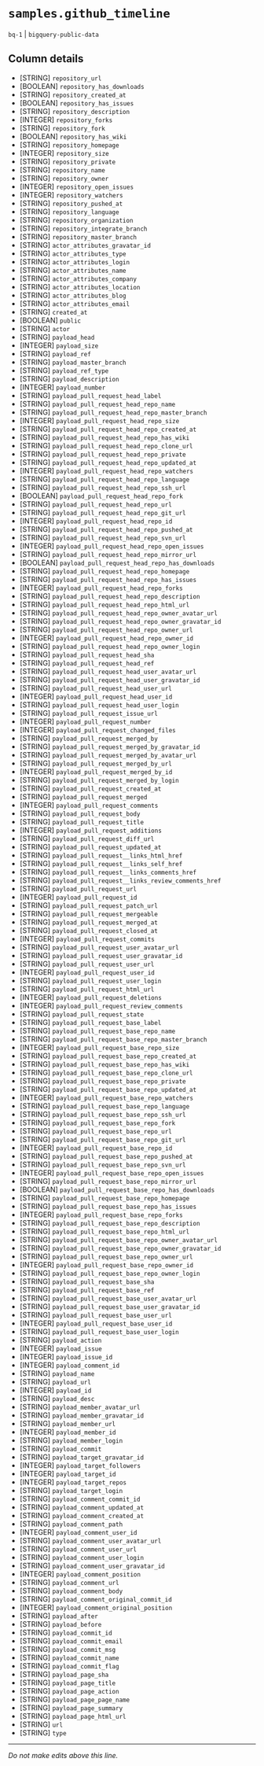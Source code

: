 # `samples.github_timeline`
`bq-1` | `bigquery-public-data`

## Column details
* [STRING]    `repository_url`
* [BOOLEAN]   `repository_has_downloads`
* [STRING]    `repository_created_at`
* [BOOLEAN]   `repository_has_issues`
* [STRING]    `repository_description`
* [INTEGER]   `repository_forks`
* [STRING]    `repository_fork`
* [BOOLEAN]   `repository_has_wiki`
* [STRING]    `repository_homepage`
* [INTEGER]   `repository_size`
* [STRING]    `repository_private`
* [STRING]    `repository_name`
* [STRING]    `repository_owner`
* [INTEGER]   `repository_open_issues`
* [INTEGER]   `repository_watchers`
* [STRING]    `repository_pushed_at`
* [STRING]    `repository_language`
* [STRING]    `repository_organization`
* [STRING]    `repository_integrate_branch`
* [STRING]    `repository_master_branch`
* [STRING]    `actor_attributes_gravatar_id`
* [STRING]    `actor_attributes_type`
* [STRING]    `actor_attributes_login`
* [STRING]    `actor_attributes_name`
* [STRING]    `actor_attributes_company`
* [STRING]    `actor_attributes_location`
* [STRING]    `actor_attributes_blog`
* [STRING]    `actor_attributes_email`
* [STRING]    `created_at`
* [BOOLEAN]   `public`
* [STRING]    `actor`
* [STRING]    `payload_head`
* [INTEGER]   `payload_size`
* [STRING]    `payload_ref`
* [STRING]    `payload_master_branch`
* [STRING]    `payload_ref_type`
* [STRING]    `payload_description`
* [INTEGER]   `payload_number`
* [STRING]    `payload_pull_request_head_label`
* [STRING]    `payload_pull_request_head_repo_name`
* [STRING]    `payload_pull_request_head_repo_master_branch`
* [INTEGER]   `payload_pull_request_head_repo_size`
* [STRING]    `payload_pull_request_head_repo_created_at`
* [STRING]    `payload_pull_request_head_repo_has_wiki`
* [STRING]    `payload_pull_request_head_repo_clone_url`
* [STRING]    `payload_pull_request_head_repo_private`
* [STRING]    `payload_pull_request_head_repo_updated_at`
* [INTEGER]   `payload_pull_request_head_repo_watchers`
* [STRING]    `payload_pull_request_head_repo_language`
* [STRING]    `payload_pull_request_head_repo_ssh_url`
* [BOOLEAN]   `payload_pull_request_head_repo_fork`
* [STRING]    `payload_pull_request_head_repo_url`
* [STRING]    `payload_pull_request_head_repo_git_url`
* [INTEGER]   `payload_pull_request_head_repo_id`
* [STRING]    `payload_pull_request_head_repo_pushed_at`
* [STRING]    `payload_pull_request_head_repo_svn_url`
* [INTEGER]   `payload_pull_request_head_repo_open_issues`
* [STRING]    `payload_pull_request_head_repo_mirror_url`
* [BOOLEAN]   `payload_pull_request_head_repo_has_downloads`
* [STRING]    `payload_pull_request_head_repo_homepage`
* [STRING]    `payload_pull_request_head_repo_has_issues`
* [INTEGER]   `payload_pull_request_head_repo_forks`
* [STRING]    `payload_pull_request_head_repo_description`
* [STRING]    `payload_pull_request_head_repo_html_url`
* [STRING]    `payload_pull_request_head_repo_owner_avatar_url`
* [STRING]    `payload_pull_request_head_repo_owner_gravatar_id`
* [STRING]    `payload_pull_request_head_repo_owner_url`
* [INTEGER]   `payload_pull_request_head_repo_owner_id`
* [STRING]    `payload_pull_request_head_repo_owner_login`
* [STRING]    `payload_pull_request_head_sha`
* [STRING]    `payload_pull_request_head_ref`
* [STRING]    `payload_pull_request_head_user_avatar_url`
* [STRING]    `payload_pull_request_head_user_gravatar_id`
* [STRING]    `payload_pull_request_head_user_url`
* [INTEGER]   `payload_pull_request_head_user_id`
* [STRING]    `payload_pull_request_head_user_login`
* [STRING]    `payload_pull_request_issue_url`
* [INTEGER]   `payload_pull_request_number`
* [INTEGER]   `payload_pull_request_changed_files`
* [STRING]    `payload_pull_request_merged_by`
* [STRING]    `payload_pull_request_merged_by_gravatar_id`
* [STRING]    `payload_pull_request_merged_by_avatar_url`
* [STRING]    `payload_pull_request_merged_by_url`
* [INTEGER]   `payload_pull_request_merged_by_id`
* [STRING]    `payload_pull_request_merged_by_login`
* [STRING]    `payload_pull_request_created_at`
* [STRING]    `payload_pull_request_merged`
* [INTEGER]   `payload_pull_request_comments`
* [STRING]    `payload_pull_request_body`
* [STRING]    `payload_pull_request_title`
* [INTEGER]   `payload_pull_request_additions`
* [STRING]    `payload_pull_request_diff_url`
* [STRING]    `payload_pull_request_updated_at`
* [STRING]    `payload_pull_request__links_html_href`
* [STRING]    `payload_pull_request__links_self_href`
* [STRING]    `payload_pull_request__links_comments_href`
* [STRING]    `payload_pull_request__links_review_comments_href`
* [STRING]    `payload_pull_request_url`
* [INTEGER]   `payload_pull_request_id`
* [STRING]    `payload_pull_request_patch_url`
* [STRING]    `payload_pull_request_mergeable`
* [STRING]    `payload_pull_request_merged_at`
* [STRING]    `payload_pull_request_closed_at`
* [INTEGER]   `payload_pull_request_commits`
* [STRING]    `payload_pull_request_user_avatar_url`
* [STRING]    `payload_pull_request_user_gravatar_id`
* [STRING]    `payload_pull_request_user_url`
* [INTEGER]   `payload_pull_request_user_id`
* [STRING]    `payload_pull_request_user_login`
* [STRING]    `payload_pull_request_html_url`
* [INTEGER]   `payload_pull_request_deletions`
* [INTEGER]   `payload_pull_request_review_comments`
* [STRING]    `payload_pull_request_state`
* [STRING]    `payload_pull_request_base_label`
* [STRING]    `payload_pull_request_base_repo_name`
* [STRING]    `payload_pull_request_base_repo_master_branch`
* [INTEGER]   `payload_pull_request_base_repo_size`
* [STRING]    `payload_pull_request_base_repo_created_at`
* [STRING]    `payload_pull_request_base_repo_has_wiki`
* [STRING]    `payload_pull_request_base_repo_clone_url`
* [STRING]    `payload_pull_request_base_repo_private`
* [STRING]    `payload_pull_request_base_repo_updated_at`
* [INTEGER]   `payload_pull_request_base_repo_watchers`
* [STRING]    `payload_pull_request_base_repo_language`
* [STRING]    `payload_pull_request_base_repo_ssh_url`
* [STRING]    `payload_pull_request_base_repo_fork`
* [STRING]    `payload_pull_request_base_repo_url`
* [STRING]    `payload_pull_request_base_repo_git_url`
* [INTEGER]   `payload_pull_request_base_repo_id`
* [STRING]    `payload_pull_request_base_repo_pushed_at`
* [STRING]    `payload_pull_request_base_repo_svn_url`
* [INTEGER]   `payload_pull_request_base_repo_open_issues`
* [STRING]    `payload_pull_request_base_repo_mirror_url`
* [BOOLEAN]   `payload_pull_request_base_repo_has_downloads`
* [STRING]    `payload_pull_request_base_repo_homepage`
* [STRING]    `payload_pull_request_base_repo_has_issues`
* [INTEGER]   `payload_pull_request_base_repo_forks`
* [STRING]    `payload_pull_request_base_repo_description`
* [STRING]    `payload_pull_request_base_repo_html_url`
* [STRING]    `payload_pull_request_base_repo_owner_avatar_url`
* [STRING]    `payload_pull_request_base_repo_owner_gravatar_id`
* [STRING]    `payload_pull_request_base_repo_owner_url`
* [INTEGER]   `payload_pull_request_base_repo_owner_id`
* [STRING]    `payload_pull_request_base_repo_owner_login`
* [STRING]    `payload_pull_request_base_sha`
* [STRING]    `payload_pull_request_base_ref`
* [STRING]    `payload_pull_request_base_user_avatar_url`
* [STRING]    `payload_pull_request_base_user_gravatar_id`
* [STRING]    `payload_pull_request_base_user_url`
* [INTEGER]   `payload_pull_request_base_user_id`
* [STRING]    `payload_pull_request_base_user_login`
* [STRING]    `payload_action`
* [INTEGER]   `payload_issue`
* [INTEGER]   `payload_issue_id`
* [INTEGER]   `payload_comment_id`
* [STRING]    `payload_name`
* [STRING]    `payload_url`
* [INTEGER]   `payload_id`
* [STRING]    `payload_desc`
* [STRING]    `payload_member_avatar_url`
* [STRING]    `payload_member_gravatar_id`
* [STRING]    `payload_member_url`
* [INTEGER]   `payload_member_id`
* [STRING]    `payload_member_login`
* [STRING]    `payload_commit`
* [STRING]    `payload_target_gravatar_id`
* [INTEGER]   `payload_target_followers`
* [INTEGER]   `payload_target_id`
* [INTEGER]   `payload_target_repos`
* [STRING]    `payload_target_login`
* [STRING]    `payload_comment_commit_id`
* [STRING]    `payload_comment_updated_at`
* [STRING]    `payload_comment_created_at`
* [STRING]    `payload_comment_path`
* [INTEGER]   `payload_comment_user_id`
* [STRING]    `payload_comment_user_avatar_url`
* [STRING]    `payload_comment_user_url`
* [STRING]    `payload_comment_user_login`
* [STRING]    `payload_comment_user_gravatar_id`
* [INTEGER]   `payload_comment_position`
* [STRING]    `payload_comment_url`
* [STRING]    `payload_comment_body`
* [STRING]    `payload_comment_original_commit_id`
* [INTEGER]   `payload_comment_original_position`
* [STRING]    `payload_after`
* [STRING]    `payload_before`
* [STRING]    `payload_commit_id`
* [STRING]    `payload_commit_email`
* [STRING]    `payload_commit_msg`
* [STRING]    `payload_commit_name`
* [STRING]    `payload_commit_flag`
* [STRING]    `payload_page_sha`
* [STRING]    `payload_page_title`
* [STRING]    `payload_page_action`
* [STRING]    `payload_page_page_name`
* [STRING]    `payload_page_summary`
* [STRING]    `payload_page_html_url`
* [STRING]    `url`
* [STRING]    `type`

-------------------------------------------------------------------------------
*Do not make edits above this line.*
